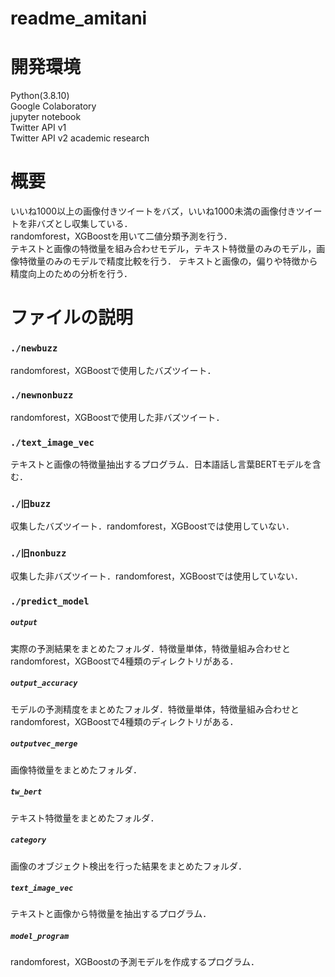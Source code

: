 # readme_amitani
# 開発環境
Python(3.8.10)  
Google Colaboratory  
jupyter notebook  
Twitter API v1  
Twitter API v2 academic research
# 概要
いいね1000以上の画像付きツイートをバズ，いいね1000未満の画像付きツイートを非バズとし収集している．  
randomforest，XGBoostを用いて二値分類予測を行う．  
テキストと画像の特徴量を組み合わせモデル，テキスト特徴量のみのモデル，画像特徴量のみのモデルで精度比較を行う．
テキストと画像の，偏りや特徴から精度向上のための分析を行う．
# ファイルの説明
###  `./newbuzz` 
randomforest，XGBoostで使用したバズツイート．
###  `./newnonbuzz` 
randomforest，XGBoostで使用した非バズツイート．
###  `./text_image_vec`
テキストと画像の特徴量抽出するプログラム．日本語話し言葉BERTモデルを含む．
###  `./旧buzz`
収集したバズツイート．randomforest，XGBoostでは使用していない．
###  `./旧nonbuzz`
収集した非バズツイート．randomforest，XGBoostでは使用していない．
###  `./predict_model`
##### `output`
実際の予測結果をまとめたフォルダ．特徴量単体，特徴量組み合わせとrandomforest，XGBoostで4種類のディレクトリがある．
##### `output_accuracy`
モデルの予測精度をまとめたフォルダ．特徴量単体，特徴量組み合わせとrandomforest，XGBoostで4種類のディレクトリがある．
##### `outputvec_merge`
画像特徴量をまとめたフォルダ．
##### `tw_bert`
テキスト特徴量をまとめたフォルダ．
##### `category`
画像のオブジェクト検出を行った結果をまとめたフォルダ．
##### `text_image_vec`
テキストと画像から特徴量を抽出するプログラム．
##### `model_program`
randomforest，XGBoostの予測モデルを作成するプログラム．

